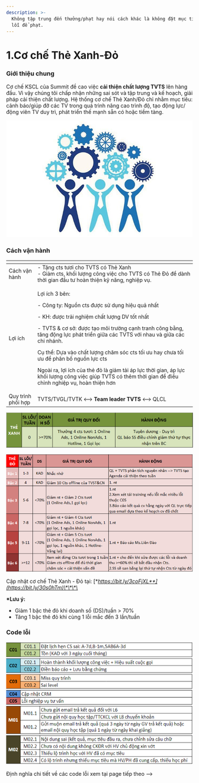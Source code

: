 ```yaml
---
description: >-
  Không tập trung đến thưởng/phạt hay nói cách khác là không đặt mục tiêu tìm
  lỗi để phạt.
---
```


# 1.Cơ chế Thẻ Xanh-Đỏ

### Giới thiệu chung

Cơ chế KSCL của Summit đề cao việc **cải thiện chất lượng TVTS** lên hàng đầu. Vì vậy chúng tôi chấp nhận những sai sót và tập trung và kế hoạch, giải pháp cải thiện chất lượng. Hệ thống cơ chế Thẻ Xanh/Đỏ chỉ nhằm mục tiêu: cảnh báo/giúp đỡ các TV trong quá trình nâng cao trình độ, tạo động lực/động viên TV duy trì, phát triển thế mạnh sẵn có hoặc tiềm tàng.

![](../../.gitbook/assets/quality-management-systems700x438-700x438.jpg)

### Cách vận hành

<table>
  <thead>
    <tr>
      <th style="text-align:left"></th>
      <th style="text-align:left"></th>
    </tr>
  </thead>
  <tbody>
    <tr>
      <td style="text-align:left">C&#xE1;ch v&#x1EAD;n h&#xE0;nh</td>
      <td style="text-align:left">- T&#x1EB7;ng cts t&#x1B0;&#x1A1;i cho TVTS c&#xF3; Th&#x1EBB; Xanh
        <br
        />- Gi&#x1EA3;m cts, kh&#x1ED1;i l&#x1B0;&#x1EE3;ng c&#xF4;ng vi&#x1EC7;c
        cho TVTS c&#xF3; Th&#x1EBB; &#x110;&#x1ECF; &#x111;&#x1EC3; d&#xE0;nh th&#x1EDD;i
        gian &#x111;&#x1EA7;u t&#x1B0; ho&#xE0;n thi&#x1EC7;n k&#x1EF9; n&#x103;ng,
        nghi&#x1EC7;p v&#x1EE5;.</td>
    </tr>
    <tr>
      <td style="text-align:left">L&#x1EE3;i &#xED;ch</td>
      <td style="text-align:left">
        <p>L&#x1EE3;i &#xED;ch 3 b&#xEA;n:</p>
        <p>- C&#xF4;ng ty: Ngu&#x1ED3;n cts &#x111;&#x1B0;&#x1EE3;c s&#x1EED; d&#x1EE5;ng
          hi&#x1EC7;u qu&#x1EA3; nh&#x1EA5;t</p>
        <p>- KH: &#x111;&#x1B0;&#x1EE3;c tr&#x1EA3;i nghi&#x1EC7;m ch&#x1EA5;t l&#x1B0;&#x1EE3;ng
          DV t&#x1ED1;t nh&#x1EA5;t</p>
        <p>- TVTS &amp; c&#x1A1; s&#x1EDF;: &#x111;&#x1B0;&#x1EE3;c t&#x1EA1;o m&#xF4;i
          tr&#x1B0;&#x1EDD;ng c&#x1EA1;nh tranh c&#xF4;ng b&#x1EB1;ng, t&#x103;ng
          &#x111;&#x1ED9;ng l&#x1EF1;c ph&#xE1;t tri&#x1EC3;n gi&#x1EEF;a c&#xE1;c
          TVTS v&#x1EDB;i nhau v&#xE0; gi&#x1EEF;a c&#xE1;c chi nh&#xE1;nh.</p>
        <p>C&#x1EE5; th&#x1EC3;: D&#x1EF1;a v&#xE0;o ch&#x1EA5;t l&#x1B0;&#x1EE3;ng
          ch&#x103;m s&#xF3;c cts t&#x1ED1;i &#x1B0;u hay ch&#x1B0;a t&#x1ED1;i &#x1B0;u
          &#x111;&#x1EC3; ph&#xE2;n b&#x1ED1; ngu&#x1ED3;n l&#x1EF1;c cts</p>
        <p>Ngo&#xE0;i ra, l&#x1EE3;i &#xED;ch c&#x1EE7;a th&#x1EBB; &#x111;&#x1ECF;
          l&#xE0; gi&#x1EA3;m t&#x1EA3;i &#xE1;p l&#x1EF1;c th&#x1EDD;i gian, &#xE1;p
          l&#x1EF1;c kh&#x1ED1;i l&#x1B0;&#x1EE3;ng c&#xF4;ng vi&#x1EC7;c gi&#xFA;p
          TVTS c&#xF3; th&#xEA;m th&#x1EDD;i gian &#x111;&#x1EC3; &#x111;i&#x1EC1;u
          ch&#x1EC9;nh nghi&#x1EC7;p v&#x1EE5;, ho&#xE0;n thi&#x1EC7;n h&#x1A1;n</p>
      </td>
    </tr>
    <tr>
      <td style="text-align:left">Quy tr&#xEC;nh ph&#x1ED1;i h&#x1EE3;p</td>
      <td style="text-align:left">TVTS/TVGL/TVTK &lt;--&gt; <b>Team leader TVTS</b> &lt;--&gt; QLCL</td>
    </tr>
  </tbody>
</table>

![](../../.gitbook/assets/1%20%284%29.png)

![](../../.gitbook/assets/4%20%283%29.png)

Cập nhật cơ chế Thẻ Xanh - Đỏ tại: [**https://bit.ly/3coFjXL**](https://bit.ly/30s0hTm)\*\*\*\*

**\*Lưu ý:**

* Giảm 1 bậc thẻ đỏ khi doanh số \(DS\)/tuần &gt; 70%
* Tăng 1 bậc thẻ đỏ khi cùng 1 lỗi mắc đến 3 lần/tuần

### Code lỗi 

![](../../.gitbook/assets/leeeee.png)

Định nghĩa chi tiết về các code lỗi xem tại page tiếp theo --&gt;

